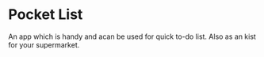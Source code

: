 # Pocket List

An app which is handy and acan be used for quick to-do list. Also as an kist for your supermarket.
